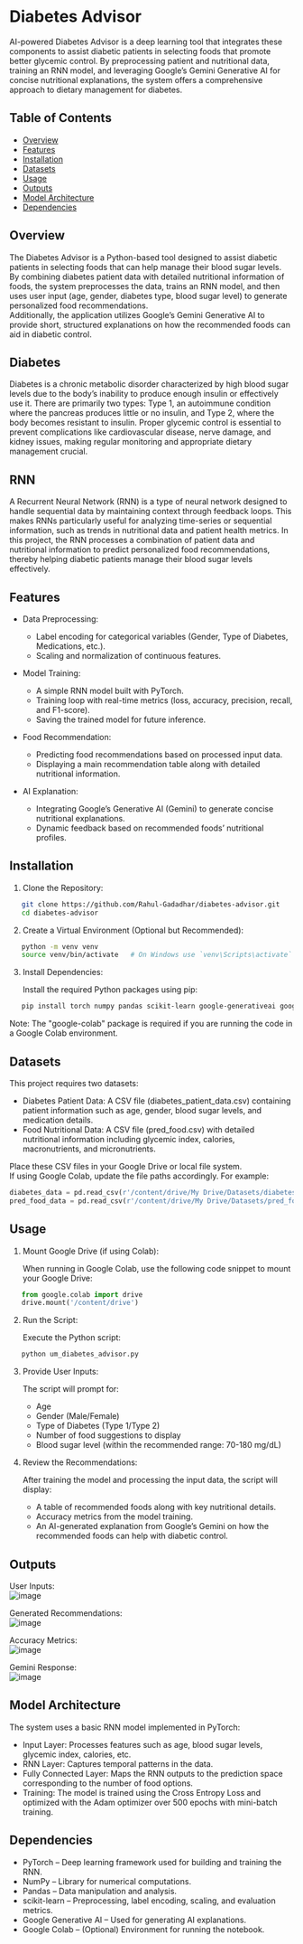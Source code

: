 Diabetes Advisor
================

AI-powered Diabetes Advisor is a deep learning tool that integrates these components to assist diabetic patients in selecting foods that promote better glycemic control. By preprocessing patient and nutritional data, training an RNN model, and leveraging Google’s Gemini Generative AI for concise nutritional explanations, the system offers a comprehensive approach to dietary management for diabetes.  

## Table of Contents  
  
- [Overview](#overview)  
- [Features](#features)  
- [Installation](#installation)  
- [Datasets](#datasets)  
- [Usage](#usage)
- [Outputs](#Outputs)  
- [Model Architecture](#model-architecture)  
- [Dependencies](#dependencies)  
  
Overview
--------
The Diabetes Advisor is a Python-based tool designed to assist diabetic patients in selecting foods that can help manage their blood sugar levels.  
By combining diabetes patient data with detailed nutritional information of foods, the system preprocesses the data, trains an RNN model, and then uses user input (age, gender, diabetes type, blood sugar level) to generate personalized food recommendations.  
Additionally, the application utilizes Google’s Gemini Generative AI to provide short, structured explanations on how the recommended foods can aid in diabetic control.
  
Diabetes  
-----------------  
Diabetes is a chronic metabolic disorder characterized by high blood sugar levels due to the body’s inability to produce enough insulin or effectively use it. There are primarily two types: Type 1, an autoimmune condition where the pancreas produces little or no insulin, and Type 2, where the body becomes resistant to insulin. Proper glycemic control is essential to prevent complications like cardiovascular disease, nerve damage, and kidney issues, making regular monitoring and appropriate dietary management crucial.  

RNN  
-----------------  
A Recurrent Neural Network (RNN) is a type of neural network designed to handle sequential data by maintaining context through feedback loops. This makes RNNs particularly useful for analyzing time-series or sequential information, such as trends in nutritional data and patient health metrics. In this project, the RNN processes a combination of patient data and nutritional information to predict personalized food recommendations, thereby helping diabetic patients manage their blood sugar levels effectively.  
  
Features
--------
- Data Preprocessing:  
  - Label encoding for categorical variables (Gender, Type of Diabetes, Medications, etc.).  
  - Scaling and normalization of continuous features.

- Model Training:  
  - A simple RNN model built with PyTorch.  
  - Training loop with real-time metrics (loss, accuracy, precision, recall, and F1-score).  
  - Saving the trained model for future inference.

- Food Recommendation:  
  - Predicting food recommendations based on processed input data.  
  - Displaying a main recommendation table along with detailed nutritional information.

- AI Explanation:  
  - Integrating Google’s Generative AI (Gemini) to generate concise nutritional explanations.  
  - Dynamic feedback based on recommended foods’ nutritional profiles.

Installation
------------
1. Clone the Repository:  
```bash
   git clone https://github.com/Rahul-Gadadhar/diabetes-advisor.git  
   cd diabetes-advisor
```
2. Create a Virtual Environment (Optional but Recommended):
```bash
   python -m venv venv  
   source venv/bin/activate   # On Windows use `venv\Scripts\activate`
```
3. Install Dependencies:

   Install the required Python packages using pip:
```bash
   pip install torch numpy pandas scikit-learn google-generativeai google-colab ipython
```
   Note: The "google-colab" package is required if you are running the code in a Google Colab environment.

Datasets
--------
This project requires two datasets:  
- Diabetes Patient Data: A CSV file (diabetes_patient_data.csv) containing patient information such as age, gender, blood sugar levels, and medication details.  
- Food Nutritional Data: A CSV file (pred_food.csv) with detailed nutritional information including glycemic index, calories, macronutrients, and micronutrients.

Place these CSV files in your Google Drive or local file system.  
If using Google Colab, update the file paths accordingly. For example:  

```python
diabetes_data = pd.read_csv(r'/content/drive/My Drive/Datasets/diabetes_patient_data.csv')
pred_food_data = pd.read_csv(r'/content/drive/My Drive/Datasets/pred_food.csv')
```


Usage
-----
1. Mount Google Drive (if using Colab):

   When running in Google Colab, use the following code snippet to mount your Google Drive:
```python
   from google.colab import drive  
   drive.mount('/content/drive')
```
2. Run the Script:

   Execute the Python script:
```python
   python um_diabetes_advisor.py
```
3. Provide User Inputs:

   The script will prompt for:
   - Age  
   - Gender (Male/Female)  
   - Type of Diabetes (Type 1/Type 2)  
   - Number of food suggestions to display  
   - Blood sugar level (within the recommended range: 70-180 mg/dL)

4. Review the Recommendations:

   After training the model and processing the input data, the script will display:
   - A table of recommended foods along with key nutritional details.  
   - Accuracy metrics from the model training.  
   - An AI-generated explanation from Google’s Gemini on how the recommended foods can help with diabetic control.

Outputs
------------------
User Inputs:  
![image](https://github.com/user-attachments/assets/3ff0771e-daff-41e6-ad43-71f27a6b0021)  
  
Generated Recommendations:  
![image](https://github.com/user-attachments/assets/c1b983ba-50ac-4d0c-bd29-57f48e30a216)  

Accuracy Metrics:  
![image](https://github.com/user-attachments/assets/ffe227a8-ab05-4288-9e81-b8215e579968)  

Gemini Response:  
![image](https://github.com/user-attachments/assets/51743f56-7435-49b9-b431-49ed717b9617)  
    
Model Architecture
------------------
The system uses a basic RNN model implemented in PyTorch:
- Input Layer: Processes features such as age, blood sugar levels, glycemic index, calories, etc.  
- RNN Layer: Captures temporal patterns in the data.  
- Fully Connected Layer: Maps the RNN outputs to the prediction space corresponding to the number of food options.  
- Training: The model is trained using the Cross Entropy Loss and optimized with the Adam optimizer over 500 epochs with mini-batch training.

Dependencies
------------
- PyTorch – Deep learning framework used for building and training the RNN.  
- NumPy – Library for numerical computations.  
- Pandas – Data manipulation and analysis.  
- scikit-learn – Preprocessing, label encoding, scaling, and evaluation metrics.  
- Google Generative AI – Used for generating AI explanations.  
- Google Colab – (Optional) Environment for running the notebook.


